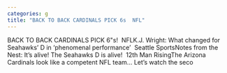```yaml
---
categories: g
title: "BACK TO BACK CARDINALS PICK 6s  NFL"
---
```

BACK TO BACK CARDINALS PICK 6"s!&nbsp;&nbsp;NFLK.J. Wright: What changed for Seahawks’ D in ‘phenomenal performance’&nbsp;&nbsp;Seattle SportsNotes from the Nest: It’s alive! The Seahawks D is alive!&nbsp;&nbsp;12th Man RisingThe Arizona Cardinals look like a competent NFL team… Let’s watch the seco